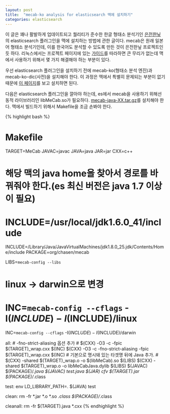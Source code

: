 ```yaml
---
layout: post
title:  "mecab-ko analysis for elasticsearch 맥에 설치하기"
categories: elasticsearch
---
```

이 글은 꽤나 활발하게 업데이트되고 퀄리티가 준수한 한글 형태소 분석기인 [은전한닢](http://eunjeon.blogspot.kr/) 의 elasticsearch 플러그인을 맥에 설치하는 방법에 관한 글이다. mecab은 원래 일본어 형태소 분석기인데, 이를 한국어도 분석할 수 있도록 만든 것이 은전한닢 프로젝트인듯 하다. 리눅스에서는 프로젝트 페이지에 있는 [가이드](https://bitbucket.org/eunjeon/mecab-ko-lucene-analyzer/raw/master/elasticsearch-analysis-mecab-ko/)를 따라하면 큰 무리가 없는데 맥에서 사용하기 위해서 몇 가지 해결해야 하는 부분이 있다.

우선 elasticsearch 플러그인을 설치하기 전에 mecab-ko(형태소 분석 엔진)과 mecab-ko-dic(사전)을 설치해야 한다. 이 과정은 맥에서 특별히 문제되는 부분이 없기 때문에 [이 페이지](https://bitbucket.org/eunjeon/mecab-ko-dic)를 보고 설치하면 된다.

다음은 elasticsearch 플러그인을 깔아야 하는데, es에서 mecab을 사용하기 위해선 동적 라이브러리인 libMeCab.so가 필요하다. [mecab-java-XX.tar.gz](https://code.google.com/p/mecab/downloads/list)를 설치해야 한다. 맥에서 빌드하기 위해서 Makefile을 조금 손봐야 한다.

{% highlight bash %}
# Makefile

TARGET=MeCab
JAVAC=javac
JAVA=java
JAR=jar
CXX=c++
# 해당 맥의 java home을 찾아서 경로를 바꿔줘야 한다.(es 최신 버전은 java 1.7 이상이 필요)
# INCLUDE=/usr/local/jdk1.6.0_41/include
INCLUDE=/Library/Java/JavaVirtualMachines/jdk1.8.0_25.jdk/Contents/Home/include
PACKAGE=org/chasen/mecab

LIBS=`mecab-config --libs`
# linux -> darwin으로 변경
# INC=`mecab-config --cflags` -I$(INCLUDE) -I$(INCLUDE)/linux
INC=`mecab-config --cflags` -I$(INCLUDE) -I$(INCLUDE)/darwin

all:
        # -fno-strict-aliasing 옵션 추가
        # $(CXX) -O3 -c -fpic $(TARGET)_wrap.cxx  $(INC)
        $(CXX) -O3 -c -fno-strict-aliasing -fpic $(TARGET)_wrap.cxx  $(INC)
        # 기본으로 명시돼 있는 타겟명 뒤에 Java 추가.
        # $(CXX) -shared  $(TARGET)_wrap.o -o $(libMeCab).so $(LIBS)
        $(CXX) -shared  $(TARGET)_wrap.o -o libMeCabJava.dylib $(LIBS)
        $(JAVAC) $(PACKAGE)/*.java
        $(JAVAC) test.java
        $(JAR) cfv $(TARGET).jar $(PACKAGE)/*.class

test:
        env LD_LIBRARY_PATH=. $(JAVA) test

clean:
        rm -fr *.jar *.o *.so *.class $(PACKAGE)/*.class

cleanall:
        rm -fr $(TARGET).java *.cxx
{% endhighlight %}
